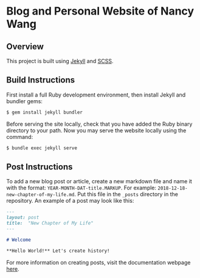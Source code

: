 # Blog and Personal Website of Nancy Wang

## Overview
This project is built using [Jekyll](https://jekyllrb.com) and [SCSS](https://sass-lang.com/).

## Build Instructions
First install a full Ruby development environment, then install Jekyll and bundler gems:
```sh
$ gem install jekyll bundler
```
Before serving the site locally, check that you have added the Ruby binary directory to your
path. Now you may serve the website locally using the command:
```sh
$ bundle exec jekyll serve
```

## Post Instructions
To add a new blog post or article, create a new markdown file and name it with the format:
`YEAR-MONTH-DAT-title.MARKUP`. For example: `2018-12-18-new-chapter-of-my-life.md`. Put this file
in the `_posts` directory in the repository. An example of a post may look like this:
```markdown
---
layout: post
title:  "New Chapter of My Life"
---

# Welcome

**Hello World!** Let's create history!
```
For more information on creating posts, visit the documentation webpage
[here](https://jekyllrb.com/docs/posts/).